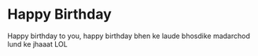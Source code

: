 # Happy Birthday


Happy birthday to you, happy birthday bhen ke laude bhosdike madarchod lund ke jhaaat
LOL

